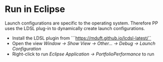 # Run in Eclipse

Launch configurations are specific to the operating system.
Therefore PP uses the LDSL plug-in to dynamically create launch configurations.

* Install the LDSL plugin from ```https://mduft.github.io/lcdsl-latest/``
* Open the view *Window -> Show View -> Other... -> Debug -> Launch Configuration*
* Right-click to run *Eclipse Application -> PortfolioPerformance* to run
